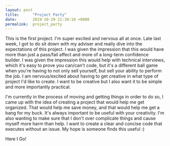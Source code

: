 ```yaml
---
layout: post
title:      "Project Party"
date:       2019-10-29 21:39:10 +0000
permalink:  project_party
---
```



This is the first project. I'm super excited and nervous all at once. Late last week, I got to do sit down with my adviser and really dive into the expectations of this project. I was given the impression that this would have more than just a pass/fail affect and more of a long-term confidence builder. I was given the impression this would help with technical interviews, which it's easy to prove you can/can't code, but it's a different ball game when you're having to not only sell yourself, but sell your ability to perform the job.  I am nervous/excited about having to get creative in what type of project I'd like to create.  I want to be creative but I also want it to be simple and more importantly practical.  

I'm currently in the process of moving and getting things in order to do so, I came up with the idea of creating a project that would help me get organized. That would help me save money, and that would help me get a bang for my buck.  It's always important to be useful with your creativity.  I'm also wanting to make sure that I don't over complicate things and cause myself more harm than help. I want to create a clear and concise code that executes without an issue. My hope is someone finds this useful :) 

Here I Go! 
